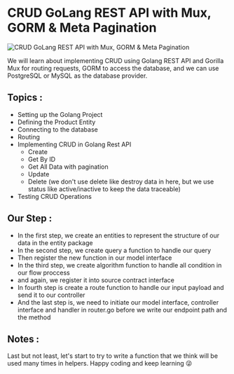 # CRUD GoLang REST API with Mux, GORM & Meta Pagination

![CRUD GoLang REST API with Mux, GORM & Meta Pagination](https://miro.medium.com/max/1400/0*ck-mgOkywViHkZx2.png)

We will learn about implementing CRUD using Golang REST API  and Gorilla Mux for routing requests, GORM to access the database, and we can use PostgreSQL or MySQL as the database provider.

## Topics :
- Setting up the Golang Project
- Defining the Product Entity
- Connecting to the database
- Routing
- Implementing CRUD in Golang Rest API
	 - Create
	 - Get By ID
	 - Get All Data with pagination
	 - Update
	 - Delete (we don't use delete like destroy data in here, but we use status like active/inactive to keep the data traceable)
- Testing CRUD Operations

## Our Step :
- In the first step, we create an entities to represent the structure of our data in the entity package
- In the second step, we create query a function to handle our query
- Then register the new function in our model interface
- In the third step, we create algorithm function to handle all condition in our flow proccess
- and again, we register it into source contract interface
- In fourth step is create a route function to handle our input payload and send it to our controller
- And the last step is, we need to initiate our model interface, controller interface and handler in router.go before we write our endpoint path and the method

## Notes :
Last but not least, let's start to try to write a function that we think will be used many times in helpers.
Happy coding and keep learning 😜